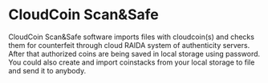 # CloudCoin Scan&Safe

CloudCoin Scan&Safe software imports files with cloudcoin(s) and checks 
them for counterfeit through cloud RAIDA system of authenticity servers.
After that authorized coins are being saved in local storage using password.
You could also create and import coinstacks from your local storage to file 
and send it to anybody.
